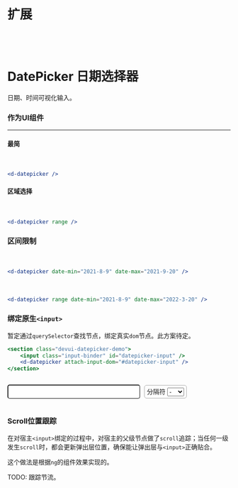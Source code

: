 <style lang="scss">
.devui-datepicker-demo {
    margin: 10px 0px;
    padding: 10px 0px;

    label {
        border: 1px solid #aaa;
        padding: 0px 5px;
        height: 2em;
        line-height: 2em;
        display: inline-block;
        margin: 5px;
        font-size: 14px;
        border-radius: 5px;
        user-select: none;
        cursor: pointer;

        input[type=checkbox] {
            transform: translateY(1px);
            margin-left: 3px;
        }
    }

    .input-binder {
        width: 300px;
        padding: 5px;
        font-size: 16px;
        border-radius: 5px;
    }
}
</style>

<script lang="ts">
import { defineComponent, ref } from 'vue'
export default defineComponent({
  setup() {
    const range = ref<boolean>(false)
    const rangeSwitch = () => range.value = !range.value

    const range2 = ref<boolean>(false)
    const rangeSwitch2 = () => range2.value = !range2.value

    const showTime = ref<boolean>(false)
    const showTimeSwitch = () => showTime.value = !showTime.value

    const spliter = ref<boolean>('-')
    const setSpliter = (v: string) => spliter.value = v

    const handleRangeChange = (e: Event) => {
        const { selectedIndex, value } = e.target
        setSpliter(value)
    }

    return {
      range,
      rangeSwitch,
      range2,
      rangeSwitch2,
      showTime,
      showTimeSwitch,
      spliter,
      setSpliter,
      handleRangeChange,
    }
  }
})
</script>

# 扩展

<div style="margin:100px;">
    <d-stick-slider />
</div>


# DatePicker 日期选择器

日期、时间可视化输入。

### 作为UI组件

---------


#### 最简

<section class="devui-datepicker-demo">
    <d-datepicker />
</section>

```jsx
<d-datepicker />
```
#### 区域选择

<section class="devui-datepicker-demo">
    <d-datepicker range />
</section>

```jsx
<d-datepicker range />
```

### 区间限制

<section class="devui-datepicker-demo">
    <d-datepicker date-min="2021-8-9" date-max="2021-9-20" />
</section>

```jsx
<d-datepicker date-min="2021-8-9" date-max="2021-9-20" />
```

<section class="devui-datepicker-demo">
    <d-datepicker range date-min="2021-8-9" date-max="2022-3-20" />
</section>

```jsx
<d-datepicker range date-min="2021-8-9" date-max="2022-3-20" />
```


### 绑定原生`<input>`

暂定通过`querySelector`查找节点，绑定真实`dom`节点。此方案待定。

```jsx
<section class="devui-datepicker-demo">
    <input class="input-binder" id="datepicker-input" />
    <d-datepicker attach-input-dom="#datepicker-input" />
</section>
```

<section class="devui-datepicker-demo">
    <input class="input-binder" id="datepicker-input" />
    <label>分隔符
        <select @change="handleRangeChange" :disabled="!range2">
            <option>-</option>
            <option>~</option>
            <option>--</option>
            <option>～</option>
            <option>***</option>
        </select>
    </label>    
    <d-datepicker attach-input-dom="#datepicker-input" range :range-spliter="spliter" />
</section>

### Scroll位置跟踪

在对宿主`<input>`绑定的过程中，对宿主的父级节点做了`scroll`追踪；当任何一级发生`scroll`时，都会更新弹出层位置，确保能让弹出层与`<input>`正确贴合。

这个做法是根据`ng`的组件效果实现的。

TODO: 跟踪节流。

<br />
<br />
<br />
<br />
<br />
<br />
<br />
<br />
<br />
<br />
<br />
<br />
<br />
<br />
<br />
<br />
<br />
<br />
<br />
<br />
<br />

